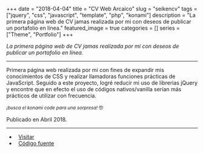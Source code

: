 +++ 
date = "2018-04-04"
title = "CV Web Arcaíco"
slug = "seikencv"
tags = ["jquery", "css", "javascript", "template", "php", "konami"]
description = "La primera página web de CV jamas realizada por mi con deseos de publicar un portafolio en línea."
featured_image = true
categories = []
series = ["Theme", "Portfolio"]
+++

<p>
<em>La primera página web de CV jamas realizada por mi con deseos de publicar un portafolio en línea.</em>
</p>
<hr>
<p>
    Primera página web realizada por mi con fines de expandir mis conocimientos de CSS y realizar llamadoras funciones prácticas de JavaScript. Seguido a este proyecto, logré reducir mi uso de librerias jQuery y encontre que en efecto el uso de códigos nativos/vanilla serían más prácticos de utilizar con frecuencia.
</p>
<p>
    <i style="font-size:12px;" class="spoiler"> ¡busca el <span color="red">k</span><span color="blue">o</span><span color="yellow">n</span><span color="green">a</span><span color="purple">m</span><span color="orange">i</span> code para una sorpresa! </i>🤓
</p>
<p>Publicado en Abril 2018.</p>
<hr>
<ul>
	<li><i class="fa fa-terminal"></i>&nbsp; <a href="https://ubicaord.000webhostapp.com/cv/">Visitar</a></li>
	<li><i class="fa fa-download"></i>&nbsp; <a href="#" class="disabled-link">Código fuente</a></li>
</ul>